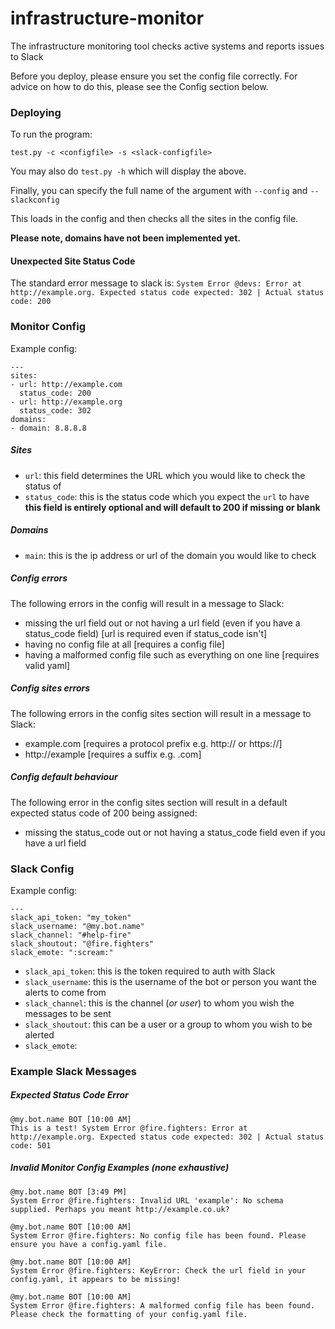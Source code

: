 # infrastructure-monitor
The infrastructure monitoring tool checks active systems and reports issues to Slack

Before you deploy, please ensure you set the config file correctly. For advice on how to do this, please see the Config section below.

### Deploying
To run the program:

`test.py -c <configfile> -s <slack-configfile>`

You may also do `test.py -h` which will display the above.

Finally, you can specify the full name of the argument with `--config` and `--slackconfig`

This loads in the config and then checks all the sites in the config file.

**Please note, domains have not been implemented yet.**

#### Unexpected Site Status Code
The standard error message to slack is:
`System Error @devs: Error at http://example.org. Expected status code expected: 302 | Actual status code: 200`

### Monitor Config

Example config:
```
---
sites:
- url: http://example.com
  status_code: 200
- url: http://example.org
  status_code: 302
domains:
- domain: 8.8.8.8
```

##### Sites
- `url`: this field determines the URL which you would like to check the status of
- `status_code`: this is the status code which you expect the `url` to have **this field is entirely optional and will default to 200 if missing or blank**

##### Domains
- `main`: this is the ip address or url of the domain you would like to check

##### Config errors
The following errors in the config will result in a message to Slack:
- missing the url field out or not having a url field (even if you have a status_code field) [url is required even if status_code isn't]
- having no config file at all [requires a config file]
- having a malformed config file such as everything on one line [requires valid yaml]

##### Config sites errors
The following errors in the config sites section will result in a message to Slack:
- example.com [requires a protocol prefix e.g. http:// or https://]
- http://example [requires a suffix e.g. .com]

##### Config default behaviour
The following error in the config sites section will result in a default expected status code of 200 being assigned:
- missing the status_code out or not having a status_code field even if you have a url field

### Slack Config

Example config:
```
---
slack_api_token: "my_token"
slack_username: "@my.bot.name"
slack_channel: "#help-fire"
slack_shoutout: "@fire.fighters"
slack_emote: ":scream:"
```

- `slack_api_token`: this is the token required to auth with Slack
- `slack_username`: this is the username of the bot or person you want the alerts to come from
- `slack_channel`: this is the channel (*or user*) to whom you wish the messages to be sent
- `slack_shoutout`: this can be a user or a group to whom you wish to be alerted
- `slack_emote`: 

### Example Slack Messages

##### Expected Status Code Error
```
@my.bot.name BOT [10:00 AM]  
This is a test! System Error @fire.fighters: Error at http://example.org. Expected status code expected: 302 | Actual status code: 501
```

##### Invalid Monitor Config Examples (none exhaustive)
```
@my.bot.name BOT [3:49 PM]  
System Error @fire.fighters: Invalid URL 'example': No schema supplied. Perhaps you meant http://example.co.uk?
```
```
@my.bot.name BOT [10:00 AM]  
System Error @fire.fighters: No config file has been found. Please ensure you have a config.yaml file.
```
```
@my.bot.name BOT [10:00 AM]  
System Error @fire.fighters: KeyError: Check the url field in your config.yaml, it appears to be missing!
```
```
@my.bot.name BOT [10:00 AM]  
System Error @fire.fighters: A malformed config file has been found. Please check the formatting of your config.yaml file.
```